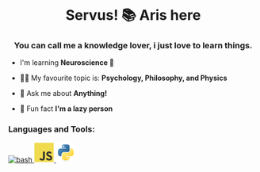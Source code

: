 <h1 align="center">Servus! 📚 Aris here</h1>
<h3 align="center">You can call me a knowledge lover, i just love to learn things.</h3>

- I'm learning **Neuroscience 🦠**

- 🧑‍🏫 My favourite topic is: **Psychology, Philosophy, and Physics**

- 💬 Ask me about **Anything!**

- 🤧 Fun fact **I'm a lazy person**

<p align="left">
</p>

<h3 align="left">Languages and Tools:</h3>
<p align="left"> <a href="https://www.gnu.org/software/bash/" target="_blank" rel="noreferrer"> <img src="https://www.vectorlogo.zone/logos/gnu_bash/gnu_bash-icon.svg" alt="bash" width="40" height="40"/> </a> <a href="https://developer.mozilla.org/en-US/docs/Web/JavaScript" target="_blank" rel="noreferrer"> <img src="https://raw.githubusercontent.com/devicons/devicon/master/icons/javascript/javascript-original.svg" alt="javascript" width="40" height="40"/> </a> <a href="https://www.python.org" target="_blank" rel="noreferrer"> <img src="https://raw.githubusercontent.com/devicons/devicon/master/icons/python/python-original.svg" alt="python" width="40" height="40"/> </a> </p>
